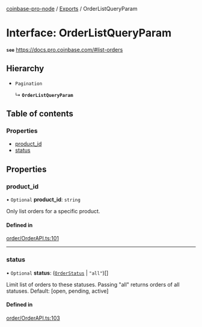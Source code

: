 [coinbase-pro-node](../README.md) / [Exports](../modules.md) / OrderListQueryParam

# Interface: OrderListQueryParam

**`see`** https://docs.pro.coinbase.com/#list-orders

## Hierarchy

- `Pagination`

  ↳ **`OrderListQueryParam`**

## Table of contents

### Properties

- [product\_id](OrderListQueryParam.md#product_id)
- [status](OrderListQueryParam.md#status)

## Properties

### product\_id

• `Optional` **product\_id**: `string`

Only list orders for a specific product.

#### Defined in

[order/OrderAPI.ts:101](https://github.com/bennycode/coinbase-pro-node/blob/9734468/src/order/OrderAPI.ts#L101)

___

### status

• `Optional` **status**: ([`OrderStatus`](../enums/OrderStatus.md) \| ``"all"``)[]

Limit list of orders to these statuses. Passing "all" returns orders of all statuses. Default: [open, pending, active]

#### Defined in

[order/OrderAPI.ts:103](https://github.com/bennycode/coinbase-pro-node/blob/9734468/src/order/OrderAPI.ts#L103)
